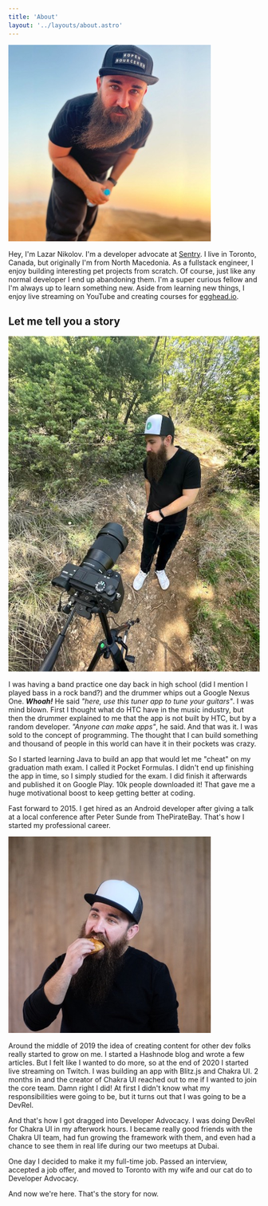 ```yaml
---
title: 'About'
layout: '../layouts/about.astro'
---
```


![A photo of Lazar Nikolov](../assets/lazar-1.jpg)

Hey, I'm Lazar Nikolov. I'm a developer advocate at
[Sentry](https://sentry.io/welcome). I live in Toronto, Canada, but originally
I'm from North Macedonia. As a fullstack engineer, I enjoy building interesting
pet projects from scratch. Of course, just like any normal developer I end up
abandoning them. I'm a super curious fellow and I'm always up to learn something
new. Aside from learning new things, I enjoy live streaming on YouTube and
creating courses for [egghead.io](https://egghead.io).

## Let me tell you a story

![A photo of Lazar Nikolov](../assets/lazar-3.jpg)

I was having a band practice one day back in high school (did I mention I played bass in a rock band?) and the drummer whips out a Google Nexus One. _**Whoah!**_ He said _"here, use this tuner app to tune your guitars"_. I was mind blown. First I thought what do HTC have in the music industry, but then the drummer explained to me that the app is not built by HTC, but by a random developer. _"Anyone can make apps"_, he said. And that was it. I was sold to the concept of programming. The thought that I can build something and thousand of people in this world can have it in their pockets was crazy.

So I started learning Java to build an app that would let me "cheat" on my graduation math exam. I called it Pocket Formulas. I didn't end up finishing the app in time, so I simply studied for the exam. I did finish it afterwards and published it on Google Play. 10k people downloaded it! That gave me a huge motivational boost to keep getting better at coding.

Fast forward to 2015. I get hired as an Android developer after giving a talk at a local conference after Peter Sunde from ThePirateBay. That's how I started my professional career. 

![A photo of Lazar Nikolov](../assets/lazar-2.jpg)

Around the middle of 2019 the idea of creating content for other dev folks really started to grow on me. I started a Hashnode blog and wrote a few articles. But I felt like I wanted to do more, so at the end of 2020 I started live streaming on Twitch. I was building an app with Blitz.js and Chakra UI. 2 months in and the creator of Chakra UI reached out to me if I wanted to join the core team. Damn right I did! At first I didn't know what my responsibilities were going to be, but it turns out that I was going to be a DevRel.

And that's how I got dragged into Developer Advocacy. I was doing DevRel for Chakra UI in my afterwork hours. I became really good friends with the Chakra UI team, had fun growing the framework with them, and even had a chance to see them in real life during our two meetups at Dubai.

One day I decided to make it my full-time job. Passed an interview, accepted a job offer, and moved to Toronto with my wife and our cat do to Developer Advocacy.

And now we're here. That's the story for now.

